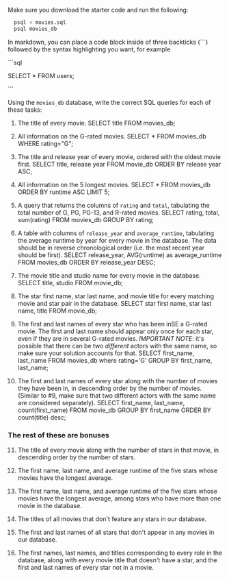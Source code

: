 Make sure you download the starter code and run the following:

```sh
  psql < movies.sql
  psql movies_db
```

In markdown, you can place a code block inside of three backticks (```) followed by the syntax highlighting you want, for example

\```sql

SELECT \* FROM users;

\```

Using the `movies_db` database, write the correct SQL queries for each of these tasks:

1.  The title of every movie.
SELECT title FROM movies_db;

2.  All information on the G-rated movies.
SELECT * FROM movies_db WHERE rating="G";

3.  The title and release year of every movie, ordered with the
    oldest movie first.
    SELECT title, release year FROM movie_db ORDER BY release year ASC;
    
4.  All information on the 5 longest movies.
SELECT * FROM movies_db ORDER BY runtime ASC LIMIT 5;

5.  A query that returns the columns of `rating` and `total`, tabulating the
    total number of G, PG, PG-13, and R-rated movies.
SELECT rating, total, sum(rating) FROM movies_db GROUP BY rating;

6.  A table with columns of `release_year` and `average_runtime`,
    tabulating the average runtime by year for every movie in the database. The data should be in reverse chronological order (i.e. the most recent year should be first).
SELECT release_year, AVG(runtime) as average_runtime FROM movies_db ORDER BY release_year DESC;

7.  The movie title and studio name for every movie in the
    database.
SELECT title, studio FROM movie_db;

8.  The star first name, star last name, and movie title for every
    matching movie and star pair in the database.
SELECT star first name, star last name, title FROM movie_db;

9.  The first and last names of every star who has been inSE a G-rated movie. The first and last name should appear only once for each star, even if they are in several G-rated movies. *IMPORTANT NOTE*: it's possible that there can be two *different* actors with the same name, so make sure your solution accounts for that.
SELECT first_name, last_name FROM movies_db where rating='G' GROUP BY first_name, last_name;

10. The first and last names of every star along with the number
    of movies they have been in, in descending order by the number of movies. (Similar to #9, make sure
    that two different actors with the same name are considered separately).
SELECT first_name, last_name, count(first_name) FROM movie_db GROUP BY first_name ORDER BY count(title) desc;

### The rest of these are bonuses

11. The title of every movie along with the number of stars in
    that movie, in descending order by the number of stars.

12. The first name, last name, and average runtime of the five
    stars whose movies have the longest average.

13. The first name, last name, and average runtime of the five
    stars whose movies have the longest average, among stars who have more than one movie in the database.

14. The titles of all movies that don't feature any stars in our
    database.

15. The first and last names of all stars that don't appear in any movies in our database.

16. The first names, last names, and titles corresponding to every
    role in the database, along with every movie title that doesn't have a star, and the first and last names of every star not in a movie.
